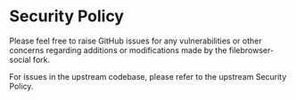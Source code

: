 # Security Policy

Please feel free to raise GitHub issues for any vulnerabilities or other concerns regarding additions or modifications made by the filebrowser-social fork.

For issues in the upstream codebase, please refer to the upstream Security Policy.
